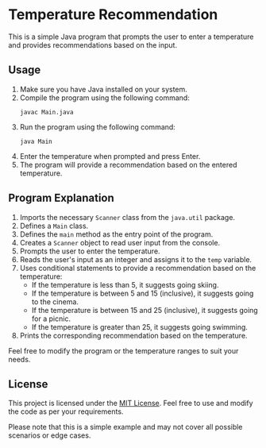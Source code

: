 <h1>Temperature Recommendation</h1>

  <p>This is a simple Java program that prompts the user to enter a temperature and provides recommendations based on the input.</p>

  <h2>Usage</h2>
  <ol>
    <li>Make sure you have Java installed on your system.</li>
    <li>Compile the program using the following command:</li>
    <pre><code>javac Main.java</code></pre>
    <li>Run the program using the following command:</li>
    <pre><code>java Main</code></pre>
    <li>Enter the temperature when prompted and press Enter.</li>
    <li>The program will provide a recommendation based on the entered temperature.</li>
  </ol>

  <h2>Program Explanation</h2>
  <ol>
    <li>Imports the necessary <code>Scanner</code> class from the <code>java.util</code> package.</li>
    <li>Defines a <code>Main</code> class.</li>
    <li>Defines the <code>main</code> method as the entry point of the program.</li>
    <li>Creates a <code>Scanner</code> object to read user input from the console.</li>
    <li>Prompts the user to enter the temperature.</li>
    <li>Reads the user's input as an integer and assigns it to the <code>temp</code> variable.</li>
    <li>Uses conditional statements to provide a recommendation based on the temperature:
      <ul>
        <li>If the temperature is less than 5, it suggests going skiing.</li>
        <li>If the temperature is between 5 and 15 (inclusive), it suggests going to the cinema.</li>
        <li>If the temperature is between 15 and 25 (inclusive), it suggests going for a picnic.</li>
        <li>If the temperature is greater than 25, it suggests going swimming.</li>
      </ul>
    </li>
    <li>Prints the corresponding recommendation based on the temperature.</li>
  </ol>

  <p>Feel free to modify the program or the temperature ranges to suit your needs.</p>

  <h2>License</h2>
  <p>This project is licensed under the <a href="LICENSE">MIT License</a>. Feel free to use and modify the code as per your requirements.</p>

  <p>Please note that this is a simple example and may not cover all possible scenarios or edge cases.</p>
